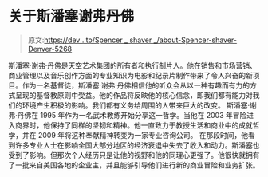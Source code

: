 # 关于斯潘塞谢弗丹佛

> 原文:[https://dev . to/Spencer _ shaver _/about-Spencer-shaver-Denver-5268](https://dev.to/spencer_shaver_/about-spencer-shaver-denver-5268)

斯潘塞·谢弗·丹佛是天空艺术集团的所有者和执行制片人。他在销售和市场营销、商业管理以及音乐创作方面的专业知识为电影和纪录片制作带来了令人兴奋的新项目。作为一名基督徒，斯潘塞·谢弗·丹佛相信他的听众会从以一种有趣而有力的方式呈现的基督教原则中受益。他的作品将反映他的核心信念，即我们都有能力对我们的环境产生积极的影响。我们都有义务给周围的人带来巨大的改变。
斯潘塞·谢弗·丹佛在 1995 年作为一名武术教练开始分享这一哲学。当他在 2003 年冒险进入商界时，他保持了同样的坚韧和精神。他一直致力于教授生活和商业中的成就哲学，并在 2009 年将这种奉献精神转变为一家专业咨询公司。
在那段时间，他看到许多专业人士在影响全国大部分地区的经济衰退中失去了收入和动力。斯潘塞也受到了影响。但那次个人经历只是让他的视野和他的同理心更强了。他很快就拥有了一批来自美国各地的企业主，并且能够引导他们进行新的商业冒险和业务扩张。